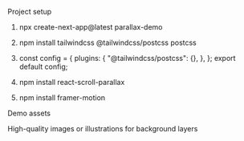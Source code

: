 Project setup

1. npx create-next-app@latest parallax-demo

2. npm install tailwindcss @tailwindcss/postcss postcss

3. const config = {
   plugins: {
   "@tailwindcss/postcss": {},
   },
   };
   export default config;

4. npm install react-scroll-parallax

5. npm install framer-motion

Demo assets

High-quality images or illustrations for background layers
